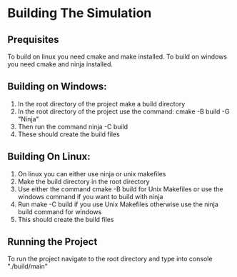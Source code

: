 # Building The Simulation

## Prequisites
To build on linux you need cmake and make installed.
To build on windows you need cmake and ninja installed. 

## Building on Windows:

1. In the root directory of the project make a build directory 
2. In the root directory of the project use the command: cmake -B build -G "Ninja"
2. Then run the command ninja -C build
3. These should create the build files 


## Building On Linux:
1. On linux you can either use ninja or unix makefiles
2. Make the build directory in the root directory
3. Use either the command cmake -B build for Unix Makefiles or use the windows command 
   if you want to build with ninja
4. Run make -C build if you use Unix Makefiles otherwise use the ninja build command for windows
3. This should create the build files


## Running the Project
To run the project navigate to the root directory and type into console "./build/main"

